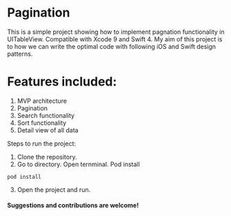 # Pagination
This is a simple project showing how to implement pagnation functionality in UITableView. Compatible with Xcode 9 and Swift 4.
My aim of this project is to how we can write the optimal code with following iOS and Swift design patterns.

# Features included: 
1. MVP architecture
2. Pagination 
3. Search functionality 
4. Sort functionality
5. Detail view of all data

Steps to run the project:
1. Clone the repository.
2. Go to directory. Open ternminal. Pod install 
```
pod install
```
3. Open the project and run.

#### Suggestions and contributions are welcome! 
